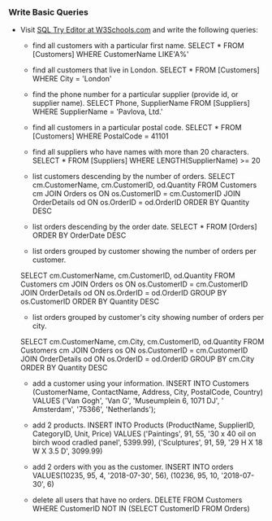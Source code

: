 ### Write Basic Queries

- Visit [SQL Try Editor at W3Schools.com](https://www.w3schools.com/Sql/tryit.asp?filename=trysql_select_top) and write the following queries:
  - find all customers with a particular first name.
    SELECT * FROM [Customers]
    WHERE CustomerName LIKE'A%'

  - find all customers that live in London.
    SELECT * FROM [Customers]
    WHERE City = 'London'

  - find the phone number for a particular supplier (provide id, or supplier name).
    SELECT Phone, SupplierName FROM [Suppliers]
    WHERE SupplierName = 'Pavlova, Ltd.'

  - find all customers in a particular postal code.
    SELECT * FROM [Customers]
    WHERE PostalCode = 41101

  - find all suppliers who have names with more than 20 characters.
    SELECT * FROM [Suppliers]
    WHERE LENGTH(SupplierName) >= 20

  - list customers descending by the number of orders.
    SELECT cm.CustomerName, cm.CustomerID, od.Quantity 
    FROM Customers cm
    JOIN Orders os ON os.CustomerID = cm.CustomerID
    JOIN OrderDetails od ON os.OrderID = od.OrderID
    ORDER BY Quantity DESC

  - list orders descending by the order date.
    SELECT * FROM [Orders]
    ORDER BY OrderDate DESC

  - list orders grouped by customer showing the number of orders per customer. 
  <!-- needs to be checked -->
    SELECT cm.CustomerName, cm.CustomerID, od.Quantity 
    FROM Customers cm
    JOIN Orders os ON os.CustomerID = cm.CustomerID
    JOIN OrderDetails od ON os.OrderID = od.OrderID
    GROUP BY os.CustomerID
    ORDER BY Quantity DESC

  - list orders grouped by customer's city showing number of orders per city.
   <!-- needs to be checked -->
    SELECT cm.CustomerName, cm.City, cm.CustomerID, od.Quantity 
    FROM Customers cm
    JOIN Orders os ON os.CustomerID = cm.CustomerID
    JOIN OrderDetails od ON os.OrderID = od.OrderID
    GROUP BY cm.City
    ORDER BY Quantity DESC

  - add a customer using your information.
    INSERT INTO Customers (CustomerName, ContactName, Address, City, PostalCode, Country)
    VALUES ('Van Gogh', 'Van G', 'Museumplein 6, 1071 DJ', ' Amsterdam', '75366', 'Netherlands');

  - add 2 products.
    INSERT INTO Products (ProductName, SupplierID, CategoryID, Unit, Price)
    VALUES ('Paintings', 91, 55, '30 x 40 oil on birch wood cradled panel', 5399.99),
    ('Sculptures', 91, 59, '29 H X 18 W X 3.5 D', 3099.99)

  - add 2 orders with you as the customer.
    INSERT INTO orders VALUES(10235, 95, 4, '2018-07-30',	56),
    (10236, 95, 10, '2018-07-30',	6)

  - delete all users that have no orders.
    DELETE FROM Customers
    WHERE CustomerID
    NOT IN (SELECT CustomerID FROM Orders)